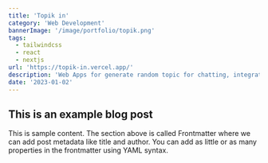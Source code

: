 ```yaml
---
title: 'Topik in'
category: 'Web Development'
bannerImage: '/image/portfolio/topik.png'
tags:
  - tailwindcss
  - react
  - nextjs
url: 'https://topik-in.vercel.app/'
description: 'Web Apps for generate random topic for chatting, integrate with Supabase.io'
date: '2023-01-02'
---
```


## This is an example blog post

This is sample content. The section above is called Frontmatter where we can add post metadata like title and author. You can add as little or as many properties in the frontmatter using YAML syntax.
